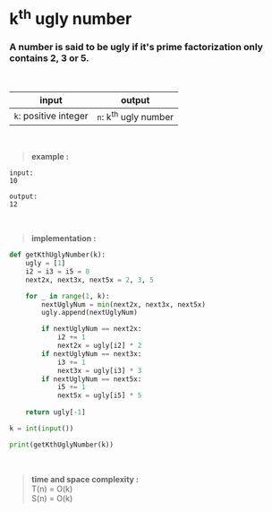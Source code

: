 # k<sup>th</sup> ugly number

### A number is said to be ugly if it's prime factorization only contains 2, 3 or 5.

<br>

| input | output |
| --- | --- |
| `k`: positive integer | `n`: k<sup>th</sup> ugly number |

<br>

> **example :**

```
input:
10

output:
12
```

<br>

> **implementation :**

```python
def getKthUglyNumber(k):
    ugly = [1]
    i2 = i3 = i5 = 0
    next2x, next3x, next5x = 2, 3, 5

    for _ in range(1, k):
        nextUglyNum = min(next2x, next3x, next5x)
        ugly.append(nextUglyNum)

        if nextUglyNum == next2x:
            i2 += 1
            next2x = ugly[i2] * 2
        if nextUglyNum == next3x:
            i3 += 1
            next3x = ugly[i3] * 3
        if nextUglyNum == next5x:
            i5 += 1
            next5x = ugly[i5] * 5
    
    return ugly[-1]

k = int(input())

print(getKthUglyNumber(k))
```

<br>

> **time and space complexity :**
<br> T(n) = O(k)
<br> S(n) = O(k)
